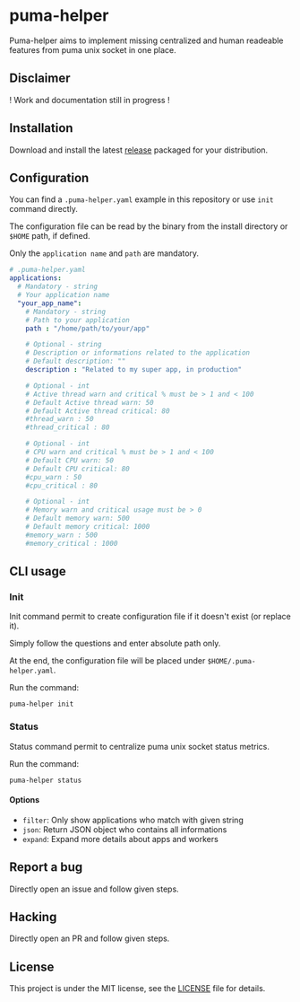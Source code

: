 # puma-helper

Puma-helper aims to implement missing centralized and human readeable features from puma unix socket in one place.

## Disclaimer

! Work and documentation still in progress !

## Installation

Download and install the latest [release](https://github.com/dimelo/puma-helper/releases) packaged for your distribution.

## Configuration

You can find a `.puma-helper.yaml` example in this repository or use `init` command directly.

The configuration file can be read by the binary from the install directory or `$HOME` path, if defined.

Only the `application name` and `path` are mandatory.

```yaml
# .puma-helper.yaml
applications:
  # Mandatory - string
  # Your application name
  "your_app_name":
    # Mandatory - string
    # Path to your application
    path : "/home/path/to/your/app"

    # Optional - string
    # Description or informations related to the application
    # Default description: ""
    description : "Related to my super app, in production"

    # Optional - int
    # Active thread warn and critical % must be > 1 and < 100
    # Default Active thread warn: 50
    # Default Active thread critical: 80
    #thread_warn : 50
    #thread_critical : 80

    # Optional - int
    # CPU warn and critical % must be > 1 and < 100
    # Default CPU warn: 50
    # Default CPU critical: 80
    #cpu_warn : 50
    #cpu_critical : 80

    # Optional - int
    # Memory warn and critical usage must be > 0
    # Default memory warn: 500
    # Default memory critical: 1000
    #memory_warn : 500
    #memory_critical : 1000
```

## CLI usage

### Init

Init command permit to create configuration file if it doesn't exist (or replace it).

Simply follow the questions and enter absolute path only.

At the end, the configuration file will be placed under `$HOME/.puma-helper.yaml`.

Run the command:
```
puma-helper init
```

### Status

Status command permit to centralize puma unix socket status metrics.

Run the command:
```
puma-helper status
```

#### Options

* `filter`: Only show applications who match with given string
* `json`: Return JSON object who contains all informations
* `expand`: Expand more details about apps and workers

## Report a bug

Directly open an issue and follow given steps.

## Hacking

Directly open an PR and follow given steps.

## License

This project is under the MIT license, see the [LICENSE](LICENSE) file for details.